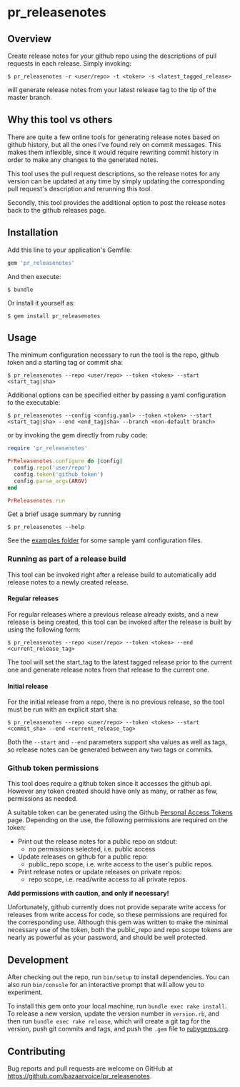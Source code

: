 # pr_releasenotes

## Overview

Create release notes for your github repo using the descriptions of pull requests  in each release. Simply invoking:

    $ pr_releasenotes -r <user/repo> -t <token> -s <latest_tagged_release>

will generate release notes from your latest release tag to the tip of the master branch.

## Why this tool vs others

There are quite a few online tools for generating release notes based on github history, but all the ones I've found rely on commit messages. This makes them inflexible, since it would require rewriting commit history in order to make any changes to the generated notes.

This tool uses the pull request descriptions, so the release notes for any version can be updated at any time by simply updating the corresponding pull request's description and rerunning this tool.

Secondly, this tool provides the additional option to post the release notes back to the github releases page.

## Installation

Add this line to your application's Gemfile:

```ruby
gem 'pr_releasenotes'
```

And then execute:

    $ bundle

Or install it yourself as:

    $ gem install pr_releasenotes

## Usage

The minimum configuration necessary to run the tool is the repo, github token and a starting tag or commit sha:

    $ pr_releasenotes --repo <user/repo> --token <token> --start <start_tag|sha>

Additional options can be specified either by passing a yaml configuration to the executable:

    $ pr_releasenotes --config <config.yaml> --token <token> --start <start_tag|sha> --end <end_tag|sha> --branch <non-default branch>

or by invoking the gem directly from ruby code:

```ruby
require 'pr_releasenotes'

PrReleasenotes.configure do |config|
  config.repo('user/repo')
  config.token('github_token')
  config.parse_args(ARGV)
end

PrReleasenotes.run
```

Get a brief usage summary by running

    $ pr_releasenotes --help


See the [examples folder](examples) for some sample yaml configuration files.

### Running as part of a release build

This tool can be invoked right after a release build to automatically add release notes to a newly created release.

#### Regular releases

For regular releases where a previous release already exists, and a new release is being created, this tool can be invoked after the release is built by using the following form:

    $ pr_releasenotes --repo <user/repo> --token <token> --end <current_release_tag>
    
The tool will set the start_tag to the latest tagged release prior to the current one and generate release notes from that release to the current one.

#### Initial release

For the initial release from a repo, there is no previous release, so the tool must be run with an explicit start sha:

    $ pr_releasenotes --repo <user/repo> --token <token> --start <commit_sha> --end <current_release_tag>
 
Both the `--start` and `--end` parameters support sha values as well as tags, so release notes can be generated between any two tags or commits.


### Github token permissions

This tool does require a github token since it accesses the github api. However any token created should have only as many, or rather as few, permissions as needed.

A suitable token can be generated using the Github [Personal Access Tokens](https://github.com/settings/tokens) page. Depending on the use, the following permissions are required on the token:

* Print out the release notes for a public repo on stdout:
  * no permissions selected, i.e. public access
* Update releases on github for a public repo:
  * public_repo scope, i.e. write access to the user's public repos.
* Print release notes or update releases on private repos:
  * repo scope, i.e. read/write access to all private repos.

**Add permissions with caution, and only if necessary!**

Unfortunately, github currently does not provide separate write access for releases from write access for code, so these permissions are required for the corresponding use. Although this gem was written to make the minimal necessary use of the token, both the public_repo and repo scope tokens are nearly as powerful as your password, and should be well protected.

## Development

After checking out the repo, run `bin/setup` to install dependencies. You can also run `bin/console` for an interactive prompt that will allow you to experiment.

To install this gem onto your local machine, run `bundle exec rake install`. To release a new version, update the version number in `version.rb`, and then run `bundle exec rake release`, which will create a git tag for the version, push git commits and tags, and push the `.gem` file to [rubygems.org](https://rubygems.org).

## Contributing

Bug reports and pull requests are welcome on GitHub at https://github.com/bazaarvoice/pr_releasenotes.
